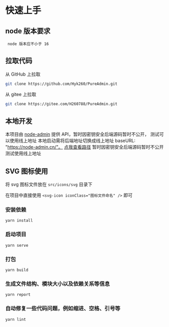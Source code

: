 # 快速上手

## node 版本要求

```
 node 版本应不小于 16
```

## 拉取代码

从 GitHub 上拉取

```bash
git clone https://github.com/Hyk260/PureAdmin.git
```

从 gitee 上拉取

```bash
git clone https://gitee.com/H260788/PureAdmin.git
```


## 本地开发

本项目由 [node-admin](https://node-admin.cn) 提供 API，暂时因密钥安全后端源码暂时不公开， 测试可以使用线上地址
本地启动需将后端地址切换成线上地址 baseURL: "https://node-admin.cn/"。
[点我查看路径](https://gitee.com/H260788/PureAdmin/blob/master/src/utils/http/index.js#L10) 
暂时因密钥安全后端源码暂时不公开 测试使用线上地址

## SVG 图标使用

将 svg 图标文件放在 `src/icons/svg` 目录下

在项目中直接使用 `<svg-icon iconClass="图标文件命名" />` 即可

### 安装依赖

```
yarn install
```

### 启动项目

```
yarn serve
```

### 打包

```
yarn build
```
### 生成文件结构、模块大小以及依赖关系等信息

```
yarn report
```

### 自动修复一些代码问题，例如缩进、空格、引号等

```
yarn lint
```